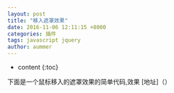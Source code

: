 ```yaml
---
layout: post
title: "移入遮罩效果"
date: 2016-11-06 12:11:15 +8000
categories: 插件
tags: javascript jquery
author: aummer
---
```


* content
{:toc}


下面是一个鼠标移入的遮罩效果的简单代码,效果 [地址]（）